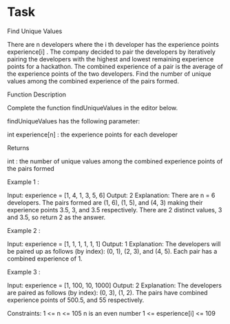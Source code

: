# Task

Find Unique Values

There are n developers where the i th developer has the experience points experience[i] . The company decided to pair the developers by iteratively pairing the developers with the highest and lowest remaining experience points for a hackathon. The combined experience of a pair is the average of the experience points of the two developers. Find the number of unique values among the combined experience of the pairs formed.


Function Description

Complete the function findUniqueValues in the editor below.

findUniqueValues has the following parameter:

int experience[n] : the experience points for each developer

Returns

int : the number of unique values among the combined experience points of the pairs formed


Example 1 :

Input: experience = [1, 4, 1, 3, 5, 6]
Output: 2
Explanation: There are n = 6 developers. The pairs formed are (1, 6), (1, 5), and (4, 3) making their experience points 3.5, 3, and 3.5 respectively. There are 2 distinct values, 3 and 3.5, so return 2 as the answer.


Example 2 :

Input: experience = [1, 1, 1, 1, 1, 1]
Output: 1
Explanation: The developers will be paired up as follows (by index): (0, 1), (2, 3), and (4, 5). Each pair has a combined experience of 1.


Example 3 :

Input: experience = [1, 100, 10, 1000]
Output: 2
Explanation: The developers are paired as follows (by index): (0, 3), (1, 2). The pairs have combined experience points of 500.5, and 55 respectively.


Constraints:
1 <= n <= 105
n is an even number
1 <= esperience[i] <= 109